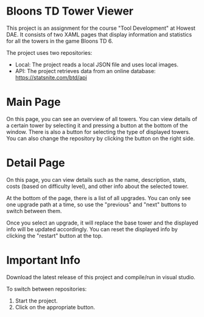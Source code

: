 # Bloons TD Tower Viewer

This project is an assignment for the course "Tool Development" at Howest DAE. It consists of two XAML pages that display information and statistics for all the towers in the game Bloons TD 6.

The project uses two repositories:
 - Local: The project reads a local JSON file and uses local images.
 - API: The project retrieves data from an online database: https://statsnite.com/btd/api

# Main Page

On this page, you can see an overview of all towers. You can view details of a certain tower by selecting it and pressing a button at the bottom of the window. There is also a button for selecting the type of displayed towers. You can also change the repository by clicking the button on the right side.

# Detail Page

On this page, you can view details such as the name, description, stats, costs (based on difficulty level), and other info about the selected tower.

At the bottom of the page, there is a list of all upgrades. You can only see one upgrade path at a time, so use the "previous" and "next" buttons to switch between them.

Once you select an upgrade, it will replace the base tower and the displayed info will be updated accordingly.
You can reset the displayed info by clicking the "restart" button at the top.

# Important Info

Download the latest release of this project and compile/run in visual studio. 

To switch between repositories:
1. Start the project.
2. Click on the appropriate button.

